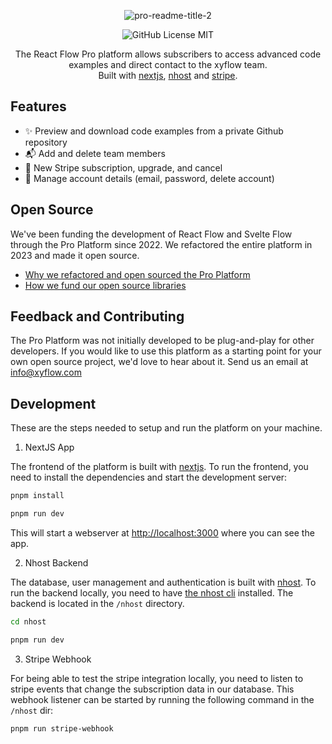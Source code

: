 <div align="center">

![pro-readme-title-2](https://github.com/xyflow/pro-platform/assets/9868315/95a25241-fc25-4cc2-9caa-d2007de53bfe)

![GitHub License MIT](https://img.shields.io/github/license/wbkd/react-flow?color=%23ff0072)

The React Flow Pro platform allows subscribers to access advanced code examples and direct contact to the xyflow team.<br/>
Built with [nextjs](https://nextjs.org/), [nhost](https://nhost.io/) and [stripe](https://stripe.com).

</div>

## Features

- ✨ Preview and download code examples from a private Github repository
- 📬 Add and delete team members
- 💸 New Stripe subscription, upgrade, and cancel
- 👤 Manage account details (email, password, delete account)

## Open Source

We've been funding the development of React Flow and Svelte Flow through the Pro Platform since 2022. We refactored the entire platform in 2023 and made it open source.

- [Why we refactored and open sourced the Pro Platform](https://xyflow.com/blog/react-flow-pro-platform-open-source)
- [How we fund our open source libraries](https://xyflow.com/open-source)

## Feedback and Contributing

The Pro Platform was not initially developed to be plug-and-play for other developers. If you would like to use this platform as a starting point for your own open source project, we'd love to hear about it. Send us an email at info@xyflow.com

## Development

These are the steps needed to setup and run the platform on your machine.

1. NextJS App

The frontend of the platform is built with [nextjs](https://nextjs.org/). To run the frontend, you need to install the dependencies and start the development server:

```sh
pnpm install
```

```sh
pnpm run dev
```

This will start a webserver at [http://localhost:3000](http://localhost:3000) where you can see the app.

2. Nhost Backend

The database, user management and authentication is built with [nhost](https://nhost.io/). To run the backend locally, you need to have [the nhost cli](https://docs.nhost.io/cli) installed. The backend is located in the `/nhost` directory.

```sh
cd nhost
```

```sh
pnpm run dev
```

3. Stripe Webhook

For being able to test the stripe integration locally, you need to listen to stripe events that change the subscription data in our database. This webhook listener can be started by running the following command in the `/nhost` dir:

```sh
pnpm run stripe-webhook
```
